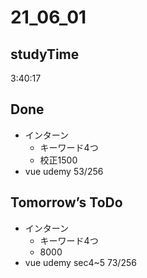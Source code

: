 # 21_06_01

## studyTime
3:40:17

## Done
- インターン
	- キーワード4つ
	- 校正1500
- vue udemy 53/256

## Tomorrow’s ToDo
- インターン
	- キーワード4つ
	- 8000
- vue udemy sec4~5 73/256



